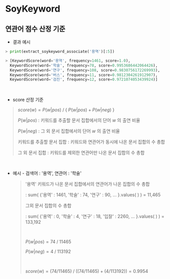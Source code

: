 # SoyKeyword



## 연관어 점수 산정 기준

* 결과 예시

```python
> print(extract_soykeyword_associate('용역')[:5])

> [KeywordScore(word='용역', frequency=1461, score=1.0),
  KeywordScore(word='학술', frequency=78, score=0.9953686442064426),
  KeywordScore(word='연구', frequency=108, score=0.9830756172269993),
  KeywordScore(word='버스', frequency=11, score=0.9812304261912907),
  KeywordScore(word='검진', frequency=12, score=0.9721074053439924)]
```

<br>

* score 산정 기준

>  $score(w) = P(w|pos)\;/\;\{\;P(w|pos) + P(w|neg)\;\}$
>
> $P(w|pos)$ : 키워드를 추출할 문서 집합에서의 단어 $w$ 의 출연 비율
>
> $P(w|neg)$ : 그 외 문서 집합에서의 단어 $w$ 의 출연 비율
>
> 키워드를 추출할 문서 집합 : 키워드와 연관어가 동시에 나온 문서 집합의 수 총합
>
> 그 외 문서 집합 : 키워드를 제외한 연관어만 나온 문서 집합의 수 총합

<br>

* 예시 - 검색어 : '용역', 연관어 : '학술'

    >'용역' 키워드가 나온 문서 집합에서의 연관어가 나온 집합의 수 총합
    >
    > : sum( {'용역' : 1461, '학술' : 74, '연구' : 90, ... }.values( ) ) = 11,465
    >
    >그외 문서 집합의 수 총합
    >
    > : sum( {'용역' : 0, '학술' : 4, '연구' : 18, '입찰' : 2260, ... }.values( ) )  = 133,192
    >
    ><br>
    >
    >$P(w|pos) = 74\;/\;11465$
    >
    >$P(w|neg) = 4\;/\;113192$
    >
    ><br>
    >
    >$score(w) = (74/11465)\;/\;((74/11465) + (4/113192)) = 0.9954$

    

